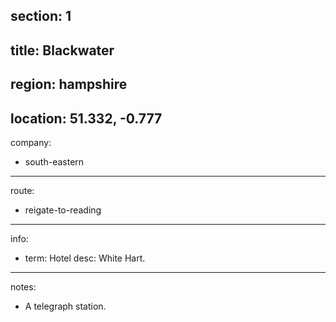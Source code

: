 section: 1
----
title: Blackwater
----
region: hampshire
----
location: 51.332, -0.777
----
company:
- south-eastern
----
route:
- reigate-to-reading
----
info:
- term: Hotel
  desc: White Hart.
----
notes:
- A telegraph station.
